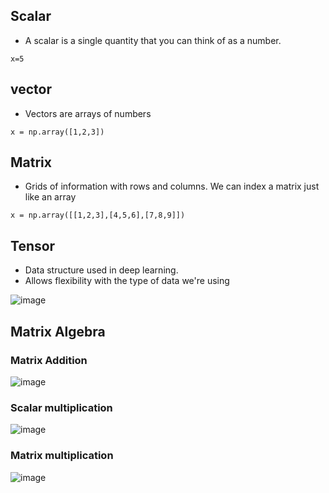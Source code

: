## Scalar
- A scalar is a single quantity that you can think of as a number.

```
x=5
```

## vector
- Vectors are arrays of numbers

```
x = np.array([1,2,3])
```

## Matrix
- Grids of information with rows and columns. We can index a matrix just like an array

```
x = np.array([[1,2,3],[4,5,6],[7,8,9]])
```

## Tensor
- Data structure used in deep learning.
- Allows flexibility with the type of data we're using

![image](https://github.com/user-attachments/assets/8b365b11-8ba1-4c01-b86c-22b70ce3a610)

## Matrix Algebra
### Matrix Addition

![image](https://static-assets.codecademy.com/Courses/deeplearning-with-tensorflow/deep-learning-math/Matrix_B_v2.gif)

### Scalar multiplication

![image](https://content.codecademy.com/courses/deeplearning-with-tensorflow/deep-learning-math/Matrix_A.gif)

### Matrix multiplication

![image](https://content.codecademy.com/courses/deeplearning-with-tensorflow/deep-learning-math/Matrix_C.gif)

